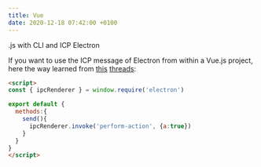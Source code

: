 ```yaml
---
title: Vue
date: 2020-12-18 07:42:00 +0100
---
```


.js with CLI and ICP Electron

If you want to use the ICP message of Electron from within a Vue.js project, here the way learned from [this](https://stackoverflow.com/questions/56498761/electron-ipcrenderer-from-vue-js-single-file-component) [threads](https://github.com/electron/electron/issues/9920):

```html
<script>
const { ipcRenderer } = window.require('electron')

export default {
  methods:{
    send(){
      ipcRenderer.invoke('perform-action', {a:true})
    }
  }
}
</script>
```

